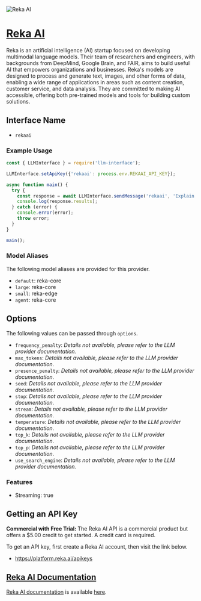 ![Reka AI](http://static1.squarespace.com/static/66118bc053ae495c0021e80f/t/661d8ad31654cb7ecf49c127/1713212115473/reka+logo.jpg?format=1500w)

# [Reka AI](https://www.reka.ai)

Reka is an artificial intelligence (AI) startup focused on developing multimodal language models. Their team of researchers and engineers, with backgrounds from DeepMind, Google Brain, and FAIR, aims to build useful AI that empowers organizations and businesses. Reka's models are designed to process and generate text, images, and other forms of data, enabling a wide range of applications in areas such as content creation, customer service, and data analysis. They are committed to making AI accessible, offering both pre-trained models and tools for building custom solutions.

## Interface Name

- `rekaai`

### Example Usage

```javascript
const { LLMInterface } = require('llm-interface');

LLMInterface.setApiKey({'rekaai': process.env.REKAAI_API_KEY});

async function main() {
  try {
    const response = await LLMInterface.sendMessage('rekaai', 'Explain the importance of low latency LLMs.');
    console.log(response.results);
  } catch (error) {
    console.error(error);
    throw error;
  }
}

main();
```

### Model Aliases

The following model aliases are provided for this provider. 

- `default`: reka-core
- `large`: reka-core
- `small`: reka-edge
- `agent`: reka-core


## Options

The following values can be passed through `options`.

- `frequency_penalty`: _Details not available, please refer to the LLM provider documentation._
- `max_tokens`: _Details not available, please refer to the LLM provider documentation._
- `presence_penalty`: _Details not available, please refer to the LLM provider documentation._
- `seed`: _Details not available, please refer to the LLM provider documentation._
- `stop`: _Details not available, please refer to the LLM provider documentation._
- `stream`: _Details not available, please refer to the LLM provider documentation._
- `temperature`: _Details not available, please refer to the LLM provider documentation._
- `top_k`: _Details not available, please refer to the LLM provider documentation._
- `top_p`: _Details not available, please refer to the LLM provider documentation._
- `use_search_engine`: _Details not available, please refer to the LLM provider documentation._


### Features

- Streaming: true


## Getting an API Key

**Commercial with Free Trial:** The Reka AI API is a commercial product but offers a $5.00 credit to get started. A credit card is required.

To get an API key, first create a Reka AI account, then visit the link below.

- https://platform.reka.ai/apikeys


## [Reka AI Documentation](https://docs.reka.ai/quick-start)

[Reka AI documentation](https://docs.reka.ai/quick-start) is available [here](https://docs.reka.ai/quick-start).
